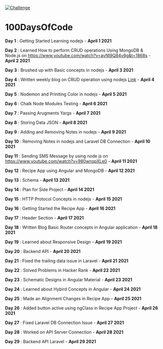 <a href="http://100daysof.codes/" rel="nofollow">
<img src="https://img.shields.io/badge/CHALLENGE-100%20DAYS%20OF%20CODE-green?style=for-the-badge" alt="Challenge" target="_blank"
>
</a>

# 100DaysOfCode

**Day 1** : Getting Started Learning nodejs - **April 1 2021**

**Day 2** : Learned How to perform CRUD operations Using MongoDB & Node.js on 
https://www.youtube.com/watch?v=ayNI9Q84v8g&t=1868s - **April 2 2021**

**Day 3** : Brushed up with Basic concepts in nodejs  - **April 3 2021**

**Day 4** : Written weekly blog on CRUD operation using nodejs <a href="https://naveensingh.dev/crud-operation-using-nodejs-utterly-for-beginners-level" target="_blank">Link</a> - **April 4 2021** 

**Day 5** : Nodemon and Priniting Color in nodejs  - **April 5 2021**

**Day 6** : Chalk Node Modules Testing  - **April 6 2021**

**Day 7** : Passing Arugments Yargs - **April 7 2021**

**Day 8** : Storing Data JSON - **April 8 2021**

**Day 9** : Adding and Removing Notes in nodejs  - **April 9 2021**

**Day 10** : Removing Notes in nodejs and Laravel DB Connection  - **April 10 2021**

**Day 11** : Sending SMS Message by using node js on https://www.youtube.com/watch?v=980wnspXLe0 - **April 11 2021**

**Day 12** : Recipe App using Angular and MongoDB - **April 12 2021**

**Day 13** : Schema - **April 13 2021**

**Day 14** : Plan for Side Project - **April 14 2021**

**Day 15** : HTTP Protocol Concepts in nodejs - **April 15 2021**

**Day 16** : Getting Started the Recipe App - **April 16 2021**

**Day 17** : Header Section - **April 17 2021**

**Day 18** : Written Blog Basic Router concepts in Angular application - **April 18 2021**

**Day 19** : Learned about Responsive Design - **April 19 2021**

**Day 20** : Backend API - **April 20 2021**

**Day 21** : Fixed the trailing data issue in Laravel - **April 21 2021**

**Day 22** : Solved Problems in Hacker Rank - **April 22 2021**

**Day 23** : Schematic Designs in Angular Material - **April 23 2021**

**Day 24** : Learned about Hybird Concepts in Angular - **April 24 2021**

**Day 25** : Made an Alignment Changes in Recipe App - **April 25 2021**

**Day 26** : Added button active using ngClass in Recipe App Project - **April 26 2021**

**Day 27** : Fixed Laravel DB Connection Issue - **April 27 2021**

**Day 28** : Worked on API Server Connection - **April 28 2021**

**Day 29** : Backend API Laravel - **April 29 2021**

















